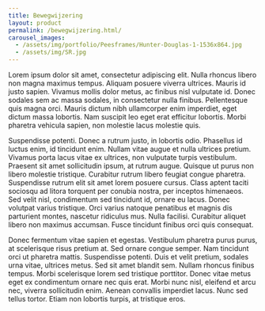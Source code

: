 ```yaml
---
title: Bewegwijzering
layout: product
permalink: /bewegwijzering.html/
carousel_images:
  - /assets/img/portfolio/Peesframes/Hunter-Douglas-1-1536x864.jpg
  - /assets/img/SR.jpg
---
```


Lorem ipsum dolor sit amet, consectetur adipiscing elit. Nulla rhoncus libero non magna maximus tempus. Aliquam posuere viverra ultrices. Mauris id justo sapien. Vivamus mollis dolor metus, ac finibus nisl vulputate id. Donec sodales sem ac massa sodales, in consectetur nulla finibus. Pellentesque quis magna orci. Mauris dictum nibh ullamcorper enim imperdiet, eget dictum massa lobortis. Nam suscipit leo eget erat efficitur lobortis. Morbi pharetra vehicula sapien, non molestie lacus molestie quis.

Suspendisse potenti. Donec a rutrum justo, in lobortis odio. Phasellus id luctus enim, id tincidunt enim. Nullam vitae augue et nulla ultrices pretium. Vivamus porta lacus vitae ex ultrices, non vulputate turpis vestibulum. Praesent sit amet sollicitudin ipsum, at rutrum augue. Quisque ut purus non libero molestie tristique. Curabitur rutrum libero feugiat congue pharetra. Suspendisse rutrum elit sit amet lorem posuere cursus. Class aptent taciti sociosqu ad litora torquent per conubia nostra, per inceptos himenaeos. Sed velit nisl, condimentum sed tincidunt id, ornare eu lacus. Donec volutpat varius tristique. Orci varius natoque penatibus et magnis dis parturient montes, nascetur ridiculus mus. Nulla facilisi. Curabitur aliquet libero non maximus accumsan. Fusce tincidunt finibus orci quis consequat.

Donec fermentum vitae sapien et egestas. Vestibulum pharetra purus purus, at scelerisque risus pretium at. Sed ornare congue semper. Nam tincidunt orci ut pharetra mattis. Suspendisse potenti. Duis et velit pretium, sodales urna vitae, ultrices metus. Sed sit amet blandit sem. Nullam rhoncus finibus tempus. Morbi scelerisque lorem sed tristique porttitor. Donec vitae metus eget ex condimentum ornare nec quis erat. Morbi nunc nisl, eleifend et arcu nec, viverra sollicitudin enim. Aenean convallis imperdiet lacus. Nunc sed tellus tortor. Etiam non lobortis turpis, at tristique eros.